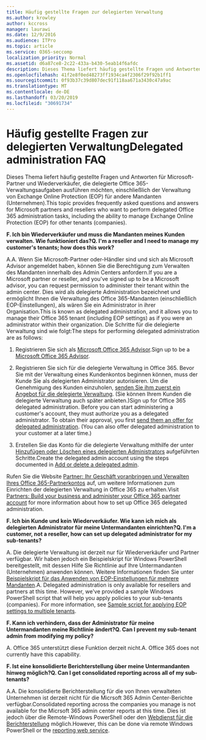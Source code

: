 ```yaml
---
title: Häufig gestellte Fragen zur delegierten Verwaltung
ms.author: krowley
author: kccross
manager: laurawi
ms.date: 12/9/2016
ms.audience: ITPro
ms.topic: article
ms.service: O365-seccomp
localization_priority: Normal
ms.assetid: d6a87ce8-2c22-433a-b430-5eab14f6afdc
description: Dieses Thema liefert häufig gestellte Fragen und Antworten für Microsoft-Partner und Wiederverkäufer, die delegierte Office 365-Verwaltungsaufgaben ausführen möchten, einschließlich der Verwaltung von Exchange Online Protection (EOP) für andere Mandanten (Unternehmen).
ms.openlocfilehash: 41f2e8f0ed48273ff1934ca4f2306f29f92b1ff1
ms.sourcegitcommit: 0f93b37c39d807dec91f118aa671a3430c47a9ac
ms.translationtype: MT
ms.contentlocale: de-DE
ms.lasthandoff: 03/20/2019
ms.locfileid: "30691734"
---
```

# <a name="delegated-administration-faq"></a><span data-ttu-id="e9d87-103">Häufig gestellte Fragen zur delegierten Verwaltung</span><span class="sxs-lookup"><span data-stu-id="e9d87-103">Delegated administration FAQ</span></span>

<span data-ttu-id="e9d87-104">Dieses Thema liefert häufig gestellte Fragen und Antworten für Microsoft-Partner und Wiederverkäufer, die delegierte Office 365-Verwaltungsaufgaben ausführen möchten, einschließlich der Verwaltung von Exchange Online Protection (EOP) für andere Mandanten (Unternehmen).</span><span class="sxs-lookup"><span data-stu-id="e9d87-104">This topic provides frequently asked questions and answers for Microsoft partners and resellers who want to perform delegated Office 365 administration tasks, including the ability to manage Exchange Online Protection (EOP) for other tenants (companies).</span></span>
  
 <span data-ttu-id="e9d87-105">**F. Ich bin Wiederverkäufer und muss die Mandanten meines Kunden verwalten. Wie funktioniert das?**</span><span class="sxs-lookup"><span data-stu-id="e9d87-105">**Q. I'm a reseller and I need to manage my customer's tenants; how does this work?**</span></span>
  
<span data-ttu-id="e9d87-106">A.</span><span class="sxs-lookup"><span data-stu-id="e9d87-106">A.</span></span> <span data-ttu-id="e9d87-107">Wenn Sie Microsoft-Partner oder-Händler sind und sich als Microsoft Advisor angemeldet haben, können Sie die Berechtigung zum Verwalten des Mandanten innerhalb des Admin Centers anfordern.</span><span class="sxs-lookup"><span data-stu-id="e9d87-107">If you are a Microsoft partner or reseller, and you've signed up to be a Microsoft advisor, you can request permission to administer their tenant within the admin center.</span></span> <span data-ttu-id="e9d87-108">Dies wird als delegierte Administration bezeichnet und ermöglicht Ihnen die Verwaltung des Office 365-Mandanten (einschließlich EOP-Einstellungen), als wären Sie ein Administrator in ihrer Organisation.</span><span class="sxs-lookup"><span data-stu-id="e9d87-108">This is known as delegated administration, and it allows you to manage their Office 365 tenant (including EOP settings) as if you were an administrator within their organization.</span></span> <span data-ttu-id="e9d87-109">Die Schritte für die delegierte Verwaltung sind wie folgt:</span><span class="sxs-lookup"><span data-stu-id="e9d87-109">The steps for performing delegated administration are as follows:</span></span>
  
1. <span data-ttu-id="e9d87-110">Registrieren Sie sich als [Microsoft Office 365 Advisor](https://aka.ms/cloudbenefits).</span><span class="sxs-lookup"><span data-stu-id="e9d87-110">Sign up to be a [Microsoft Office 365 Advisor](https://aka.ms/cloudbenefits).</span></span>
    
2. <span data-ttu-id="e9d87-p102">Registrieren Sie sich für die delegierte Verwaltung in Office 365. Bevor Sie mit der Verwaltung eines Kundenkontos beginnen können, muss der Kunde Sie als delegierten Administrator autorisieren. Um die Genehmigung des Kunden einzuholen, [senden Sie ihm zuerst ein Angebot für die delegierte Verwaltung](https://go.microsoft.com/fwlink/?LinkId=396829). (Sie können Ihrem Kunden die delegierte Verwaltung auch später anbieten.)</span><span class="sxs-lookup"><span data-stu-id="e9d87-p102">Sign up for Office 365 delegated administration. Before you can start administering a customer's account, they must authorize you as a delegated administrator. To obtain their approval, you first [send them an offer for delegated administration](https://go.microsoft.com/fwlink/?LinkId=396829). (You can also offer delegated administration to your customer at a later time.)</span></span> 
    
3. <span data-ttu-id="e9d87-115">Erstellen Sie das Konto für die delegierte Verwaltung mithilfe der unter [Hinzufügen oder Löschen eines delegierten Administrators](https://go.microsoft.com/fwlink/?LinkId=396831) aufgeführten Schritte.</span><span class="sxs-lookup"><span data-stu-id="e9d87-115">Create the delegated admin account using the steps documented in [Add or delete a delegated admin](https://go.microsoft.com/fwlink/?LinkId=396831).</span></span>
    
<span data-ttu-id="e9d87-116">Rufen Sie die Website [Partner: Ihr Geschäft voranbringen und Verwalten Ihres Office 365-Partnerkontos](https://go.microsoft.com/fwlink/?LinkId=301485) auf, um weitere Informationen zum Einrichten der delegierten Verwaltung in Office 365 zu erhalten.</span><span class="sxs-lookup"><span data-stu-id="e9d87-116">Visit [Partners: Build your business and administer your Office 365 partner account](https://go.microsoft.com/fwlink/?LinkId=301485) for more information about how to set up Office 365 delegated administration.</span></span> 
  
 <span data-ttu-id="e9d87-117">**F. Ich bin Kunde und kein Wiederverkäufer. Wie kann ich mich als delegierten Administrator für meine Untermandanten einrichten?**</span><span class="sxs-lookup"><span data-stu-id="e9d87-117">**Q. I'm a customer, not a reseller, how can set up delegated administrator for my sub-tenants?**</span></span>
  
<span data-ttu-id="e9d87-p103">A. Die delegierte Verwaltung ist derzeit nur für Wiederverkäufer und Partner verfügbar. Wir haben jedoch ein Beispielskript für Windows PowerShell bereitgestellt, mit dessen Hilfe Sie Richtlinie auf Ihre Untermandanten (Unternehmen) anwenden können. Weitere Informationen finden Sie unter [Beispielskript für das Anwenden von EOP-Einstellungen für mehrere Mandanten](sample-script-for-applying-eop-settings-to-multiple-tenants.md).</span><span class="sxs-lookup"><span data-stu-id="e9d87-p103">A. Delegated administration is only available for resellers and partners at this time. However, we've provided a sample Windows PowerShell script that will help you apply policies to your sub-tenants (companies). For more information, see [Sample script for applying EOP settings to multiple tenants](sample-script-for-applying-eop-settings-to-multiple-tenants.md).</span></span>
  
 <span data-ttu-id="e9d87-122">**F. Kann ich verhindern, dass der Administrator für meine Untermandanten meine Richtlinie ändert?**</span><span class="sxs-lookup"><span data-stu-id="e9d87-122">**Q. Can I prevent my sub-tenant admin from modifying my policy?**</span></span>
  
<span data-ttu-id="e9d87-p104">A. Office 365 unterstützt diese Funktion derzeit nicht.</span><span class="sxs-lookup"><span data-stu-id="e9d87-p104">A. Office 365 does not currently have this capability.</span></span>
  
 <span data-ttu-id="e9d87-125">**F. Ist eine konsolidierte Berichterstellung über meine Untermandanten hinweg möglich?**</span><span class="sxs-lookup"><span data-stu-id="e9d87-125">**Q. Can I get consolidated reporting across all of my sub-tenants?**</span></span>
  
<span data-ttu-id="e9d87-126">A.</span><span class="sxs-lookup"><span data-stu-id="e9d87-126">A.</span></span> <span data-ttu-id="e9d87-127">Die konsolidierte Berichterstellung für die von Ihnen verwalteten Unternehmen ist derzeit nicht für die Micrsoft 365 Admin Center-Berichte verfügbar.</span><span class="sxs-lookup"><span data-stu-id="e9d87-127">Consolidated reporting across the companies you manage is not available for the Micrsoft 365 admin center reports at this time.</span></span> <span data-ttu-id="e9d87-128">Dies ist jedoch über die Remote-Windows PowerShell oder den [Webdienst für die Berichterstellung](https://go.microsoft.com/fwlink/?LinkId=279926) möglich.</span><span class="sxs-lookup"><span data-stu-id="e9d87-128">However, this can be done via remote Windows PowerShell or the [reporting web service](https://go.microsoft.com/fwlink/?LinkId=279926).</span></span> 
  

